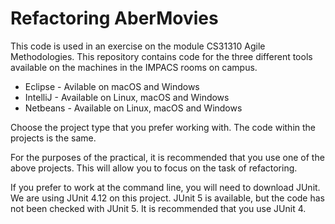 # Refactoring AberMovies
This code is used in an exercise on the module CS31310 Agile Methodologies. This repository contains code for the three different tools available on the machines in the IMPACS rooms on campus.

* Eclipse - Avilable on macOS and Windows
* IntelliJ - Available on Linux, macOS and Windows
* Netbeans - Available on Linux, macOS and Windows

Choose the project type that you prefer working with. The code within the projects is the same.

For the purposes of the practical, it is recommended that you use one of the above projects. This will allow you to focus on the task of refactoring.

If you prefer to work at the command line, you will need to download JUnit. We are using JUnit 4.12 on this project. JUnit 5 is available, but the code has not been checked with JUnit 5. It is recommended that you use JUnit 4.
